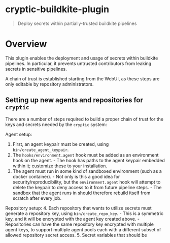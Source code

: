 # cryptic-buildkite-plugin
> Deploy secrets within partially-trusted buildkite pipelines

# Overview

This plugin enables the deployment and usage of secrets within buildkite pipelines.
In particular, it prevents untrusted contributors from leaking secrets in sensitive pipelines.

A chain of trust is established starting from the WebUI, as these steps are only editable by repository administrators.

## Setting up new agents and repositories for `cryptic`

There are a number of steps required to build a proper chain of trust for the keys and secrets needed by the `cryptic` system:

Agent setup:
  1. First, an agent keypair must be created, using `bin/create_agent_keypair`.
  2. The `hooks/environment.agent` hook must be added as an environment hook on the agent.
    - The hook has paths to the agent keypair embedded within it; customize these to your installation.
  3. The agent must run in some kind of sandboxed environment (such as a docker container).
    - Not only is this a good idea for security/reproducibility, but the `environment.agent` hook will attempt to delete the keypair to deny access to it from future pipeline steps.
    - The sandbox that the agent runs in should therefore rebuild itself from scratch after every job.

Repository setup:
  4. Each repository that wants to utilize secrets must generate a repository key, using `bin/create_repo_key`.
    - This is a symmetric key, and it will be encrypted with the agent key created above.
    - Repositories can have the same repository key encrypted with multiple agent keys, to support multiple agent pools each with a different subset of allowed repository secret access.
  5. Secret variables that should be 
